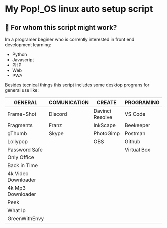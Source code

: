# My Pop!\_OS linux auto setup script

## :pencil: For whom this script might work?
Im a programer beginer who is corrently interested in front end development learning:

- Python
- Javascript
- PHP
- Web
- PWA

Besides tecnical things this script includes some desktop prograns for general use like:

| GENERAL             | COMUNICATION | CREATE          | PROGRAMING  |
|---------------------|--------------|-----------------|-------------|
| Frame-Shot          | Discord      | Davinci Resolve | VS Code     |
| Fragments           | Franz        | InkScape        | Beekeeper   |
| gThumb              | Skype        | PhotoGimp       | Postman     |
| Lollypop            |              | OBS             | Github      |
| Password Safe       |              |                 | Virtual Box |
| Only Office         |              |                 |             |
| Back in Time        |              |                 |             |
| 4k Video Downloader |              |                 |             |
| 4k Mp3 Downloader   |              |                 |             |
| Peek                |              |                 |             |
| What Ip             |              |                 |             |
| GreenWithEnvy       |              |                 |             |